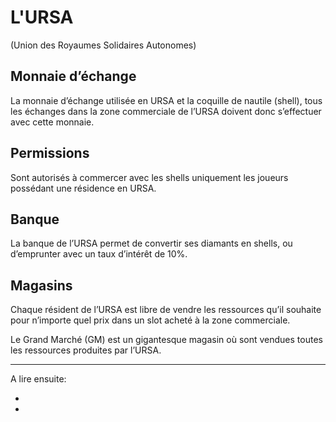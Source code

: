 # L'URSA

(Union des Royaumes Solidaires Autonomes)

## Monnaie d’échange

La monnaie d’échange utilisée en URSA et la coquille de nautile (shell), tous les échanges dans la zone commerciale de l’URSA doivent donc s’effectuer avec cette monnaie.

## Permissions

Sont autorisés à commercer avec les shells uniquement les joueurs possédant une résidence en URSA.

## Banque

La banque de l’URSA permet de convertir ses diamants en shells, ou d’emprunter avec un taux d’intérêt de 10%.

## Magasins

Chaque résident de l’URSA est libre de vendre les ressources qu’il souhaite pour n’importe quel prix dans un slot acheté à la zone commerciale.

Le Grand Marché (GM) est un gigantesque magasin où sont vendues toutes les ressources produites par l’URSA.

----

A lire ensuite:
- []()
- []()
